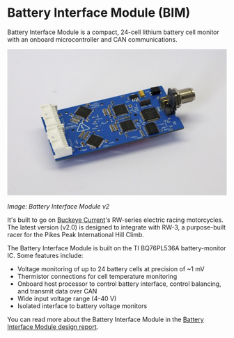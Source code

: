 Battery Interface Module (BIM)
========================

Battery Interface Module is a compact, 24-cell lithium battery cell monitor with an onboard microcontroller and CAN communications.

![Image of BIM](https://github.com/aaronbeekay/Battery-Interface-Module/blob/main/Documentation/Battery%20Interface%20Module%20v2%20600x400.jpg?raw=true)

*Image: Battery Interface Module v2*

It's built to go on [Buckeye Current](http://current.osu.edu/)'s RW-series electric racing motorcycles. The latest version (v2.0) is designed to integrate with RW-3, a purpose-built racer for the Pikes Peak International Hill Climb.

The Battery Interface Module is built on the TI BQ76PL536A battery-monitor IC. Some features include:

* Voltage monitoring of up to 24 battery cells at precision of ~1 mV
* Thermistor connections for cell temperature monitoring
* Onboard host processor to control battery interface, control balancing, and transmit data over CAN
* Wide input voltage range (4-40 V)
* Isolated interface to battery voltage monitors

You can read more about the Battery Interface Module in the [Battery Interface Module design report]( https://github.com/aaronbeekay/Battery-Interface-Module/raw/main/Documentation/Battery%20Interface%20Module%20report.pdf).
